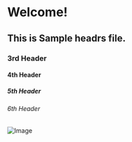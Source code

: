 # Welcome!
## This is Sample headrs file.
### 3rd Header
#### 4th Header
##### 5th Header
###### 6th Header


![Image](https://octodex.github.com/images/yaktocat.png)
